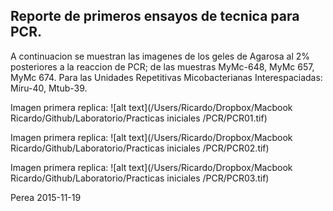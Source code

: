 ## Reporte de primeros ensayos de tecnica para PCR.


A continuacion se muestran las imagenes  de los geles  de Agarosa al 2%  posteriores a la reaccion de PCR; de las muestras MyMc-648, MyMc 657, MyMc 674. Para las Unidades Repetitivas Micobacterianas Interespaciadas: Miru-40, Mtub-39. 

Imagen primera replica: 
![alt text](/Users/Ricardo/Dropbox/Macbook Ricardo/Github/Laboratorio/Practicas iniciales /PCR/PCR01.tif)

Imagen primera replica: 
![alt text](/Users/Ricardo/Dropbox/Macbook Ricardo/Github/Laboratorio/Practicas iniciales /PCR/PCR02.tif)

Imagen primera replica: 
![alt text](/Users/Ricardo/Dropbox/Macbook Ricardo/Github/Laboratorio/Practicas iniciales /PCR/PCR03.tif)

Perea 2015-11-19
